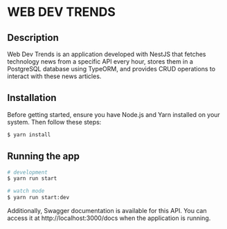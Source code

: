 # WEB DEV TRENDS

## Description

Web Dev Trends is an application developed with NestJS that fetches technology news from a specific API every hour, stores them in a PostgreSQL database using TypeORM, and provides CRUD operations to interact with these news articles.

## Installation

Before getting started, ensure you have Node.js and Yarn installed on your system. Then follow these steps:


```bash
$ yarn install
```

## Running the app

```bash
# development
$ yarn run start

# watch mode
$ yarn run start:dev

```

Additionally, Swagger documentation is available for this API. You can access it at http://localhost:3000/docs when the application is running.

